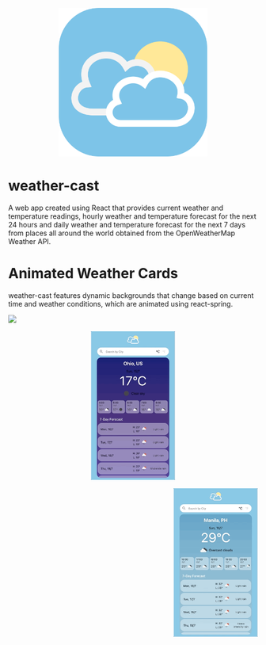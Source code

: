  <p align="center">
  <img src="https://github.com/97gerome/weather-cast/blob/main/src/images/weather-cast%20app%20icon.svg" height="300px">
 </p>

# weather-cast
A web app created using React that provides current weather and temperature readings, hourly weather and temperature forecast for the next 24 hours and daily weather and temperature forecast for the next 7 days from places all around the world obtained from the OpenWeatherMap Weather API.

# Animated Weather Cards
weather-cast features dynamic backgrounds that change based on current time and weather conditions, which are animated using react-spring.

 <p align="left">
  <img src="https://github.com/97gerome/weather-cast/blob/assets/animation_samples/weather-cast_clear_day.gif" height="300px">
 </p>
  <p align="center">
  <img src="https://github.com/97gerome/weather-cast/blob/assets/animation_samples/weather-cast_clear_night.gif" height="300px">
 </p>
  <p align="right">
  <img src="https://github.com/97gerome/weather-cast/blob/assets/animation_samples/weather-cast_cloudy.gif" height="300px">
 </p>
